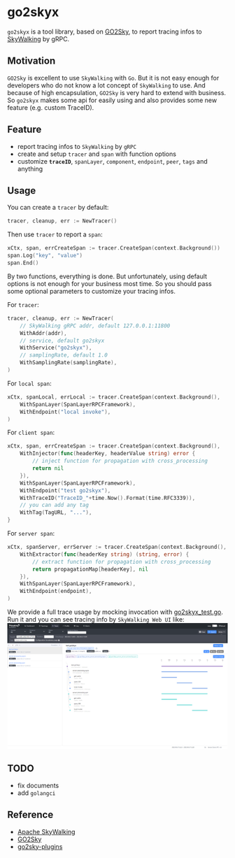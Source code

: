 # go2skyx

`go2skyx` is a tool library, based on [GO2Sky](https://github.com/SkyAPM/go2sky), to report tracing infos
to [SkyWalking](https://github.com/apache/skywalking) by gRPC.

## Motivation

`GO2Sky` is excellent to use `SkyWalking` with `Go`. But it is not easy enough for developers who do not know a lot concept
of `SkyWalking` to use. And because of high encapsulation, `GO2Sky` is very hard to extend with business. 
So `go2skyx` makes some api for easily using and also provides some new feature (e.g. custom TraceID).

## Feature

- report tracing infos to `SkyWalking` by `gRPC`
- create and setup `tracer` and `span` with function options
- customize **`traceID`**, `spanLayer`, `component`, `endpoint`, `peer`, `tags` and anything

## Usage

You can create a `tracer` by default:

```go
tracer, cleanup, err := NewTracer()
```

Then use `tracer` to report a `span`:

```go
xCtx, span, errCreateSpan := tracer.CreateSpan(context.Background())
span.Log("key", "value")
span.End()
```

By two functions, everything is done. But unfortunately, using default options is not enough for your business most time. So you should pass some optional parameters to customize your tracing infos.

For `tracer`:

```go
tracer, cleanup, err := NewTracer(
    // SkyWalking gRPC addr, default 127.0.0.1:11800
    WithAddr(addr),
    // service, default go2skyx
    WithService("go2skyx"),
    // samplingRate, default 1.0
    WithSamplingRate(samplingRate),
)
```

For `local span`:

```go
xCtx, spanLocal, errLocal := tracer.CreateSpan(context.Background(),
    WithSpanLayer(SpanLayerRPCFramework),
    WithEndpoint("local invoke"),
)
```

For `client span`:

```go
xCtx, span, errCreateSpan := tracer.CreateSpan(context.Background(),
    WithInjector(func(headerKey, headerValue string) error {
        // inject function for propagation with cross_processing
        return nil
    }),
    WithSpanLayer(SpanLayerRPCFramework),
    WithEndpoint("test go2skyx"),
    WithTraceID("TraceID_"+time.Now().Format(time.RFC3339)),
    // you can add any tag
    WithTag(TagURL, "..."),
}
```

For `server span`:
```go
xCtx, spanServer, errServer := tracer.CreateSpan(context.Background(),
    WithExtractor(func(headerKey string) (string, error) {
        // extract function for propagation with cross_processing
        return propagationMap[headerKey], nil
    }),
    WithSpanLayer(SpanLayerRPCFramework),
    WithEndpoint(endpoint),
)
```

We provide a full trace usage by mocking invocation with [go2skyx_test.go](#). Run it and you can see tracing info by `SkyWalking Web UI` like:
![SkyWalkingUI.png](SkyWalkingUI.png)

## TODO

- fix documents
- add `golangci`

## Reference

- [Apache SkyWalking](https://github.com/apache/skywalking)
- [GO2Sky](https://github.com/SkyAPM/go2sky)
- [go2sky-plugins](https://github.com/SkyAPM/go2sky-plugins)
